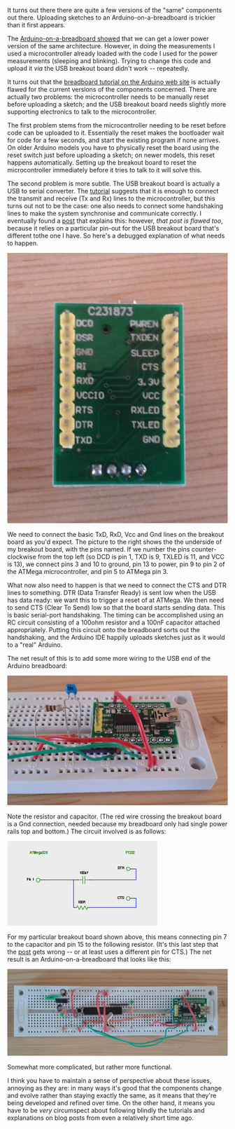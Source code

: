 It turns out there there are quite a few versions of the "same" components out there. Uploading sketches to an Arduino-on-a-breadboard is trickier than it first appears.

<!--more-->

The <a href="/2013/08/27/arduino-breadboard/">Arduino-on-a-breadboard showed</a> that we can get a lower power version of the same architecture. However, in doing the measurements I used a microcontroller already loaded with the code I used for the power measurements (sleeping and blinking). Trying to change this code and upload it <em>via</em> the USB breakout board didn't work -- repeatedly.

It turns out that the <a href="http://arduino.cc/en/Main/Standalone" target="_blank" rel="noopener">breadboard tutorial on the Arduino web site</a> is actually flawed for the current versions of the components concerned. There are actually two problems: the microcontroller needs to be manually reset before uploading a sketch; and the USB breakout board needs slightly more supporting electronics to talk to the microcontroller.

The first problem stems from the microcontroller needing to be reset before code can be uploaded to it. Essentially the reset makes the bootloader wait for code for a few seconds, and start the existing program if none arrives. On older Arduino models you have to physically reset the board using the reset switch just before uploading a sketch; on newer models, this reset happens automatically. Setting up the breakout board to reset the microcontroller immediately before it tries to talk to it will solve this.

The second problem is more subtle. The USB breakout board is actually a USB to serial converter. The <a href="http://arduino.cc/en/Main/Standalone" target="_blank" rel="noopener">tutorial</a> suggests that it is enough to connect the transmit and receive (Tx and Rx) lines to the microcontroller, but this turns out not to be the case: one also needs to connect some handshaking lines to make the system synchronise and communicate correctly. I eventually found a <a href="http://www.hobbytronics.co.uk/arduino-atmega328-hardcore" target="_blank" rel="noopener">post</a> that explains this: however, <em>that post is flawed too</em>, because it relies on a particular pin-out for the USB breakout board that's different tothe one I have. So here's a debugged explanation of what needs to happen.

![FT232r breakout board](/images/citizen-sensing/ft232r-breakout.jpg)

We need to connect the basic TxD, RxD, Vcc and Gnd lines on the breakout board as you'd expect. The picture to the right shows the the underside of my breakout board, with the pins named. If we number the pins counter-clockwise from the top left (so DCD is pin 1, TXD is 9, TXLED is 11, and VCC is 13), we connect pins 3 and 10 to ground, pin 13 to power, pin 9 to pin 2 of the ATMega microcontroller, and pin 5 to ATMega pin 3.

What now also need to happen is that we need to connect the CTS and DTR lines to something. DTR (Data Transfer Ready) is sent low when the USB has data ready: we want this to trigger a reset of at ATMega. We then need to send CTS (Clear To Send) low so that the board starts sending data. This is basic serial-port handshaking. The timing can be accomplished using an RC circuit consisting of a 100ohm resistor and a 100nF capacitor attached appropriately. Putting this circuit onto the breadboard sorts out the handshaking, and the Arduino IDE happily uploads sketches just as it would to a "real" Arduino.

The net result of this is to add some more wiring to the USB end of the Arduino breadboard:

![USB end](/images/citizen-sensing/usb-end.jpg)

Note the resistor and capacitor. (The red wire crossing the breakout board is a Gnd connection, needed because my breadboard only had single power rails top and bottom.) The circuit involved is as follows:

![Handshaking circuit](/images/citizen-sensing/breadboard-handshake.png)

For my particular breakout board shown above, this means connecting pin 7 to the capacitor and pin 15 to the following resistor. (It's this last step that the <a href="http://www.hobbytronics.co.uk/arduino-atmega328-hardcore" target="_blank" rel="noopener">post</a> gets wrong -- or at least uses a different pin for CTS.) The net result is an Arduino-on-a-breadboard that looks like this:

![Second Arduino-on-a-breadboard](/images/citizen-sensing/breadboard-arduino-2.jpg)

Somewhat more complicated, but rather more functional.

I think you have to maintain a sense of perspective about these issues, annoying as they are: in many ways it's good that the components change and evolve rather than staying exactly the same, as it means that they're being developed and refined over time. On the other hand, it means you have to be <em>very</em> circumspect about following blindly the tutorials and explanations on blog posts from even a relatively short time ago.
